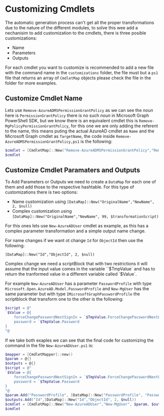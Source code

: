 # Customizing Cmdlets

The automatic generation process can't get all the proper transformations due to the nature of the different modules, to solve this wee add a nechanisim to add customization to the cmdlets, there is three posible customizations:

- Name
- Parameters
- Outputs

For each cmdlet you want to customize is recommended to add a new file with the command name in the `customizations` folder, the file must but a `ps1` file that returns an array of `CmdletMap` objects please check the file in the folder for more examples.

## Customize Cmdlet Name

Lets use `Remove-AzureADMSPermissionGrantPolicy` as we can see the *noun* here is `PermissionGrantPolicy` there is no such *noun* in Microsoft Graph PowerShell SDK, but we know there is an equivalent cmdlet this is `Remove-MgPolicyPermissionGrantPolicy`, for this one we are only adding the referent to the name, this means puting the actual AzureAD cmdlet as `Name` and the Microsoft Graph cmdlet as `TargetName`, the code inside `Remove-AzureADMSPermissionGrantPolicy,ps1` is the following:

```Powershell
$cmdlet = [CmdletMap]::New("Remove-AzureADMSPermissionGrantPolicy","Remove-MgPolicyPermissionGrantPolicy", $null, $null)
$cmdlet
```

## Customize Cmdlet Paramaters and Outputs

To Add Parameters or Outputs we need to create a `DataMap` for each one of them and add those to the respective hashtable. For this type of customizations there is two options:

- Name customization using `[DataMap]::New("OriginalName","NewName", 2, $null)`
- Complex customization using `[DataMap]::New("OriginalName","NewName", 99, $transformationScript)`

For this ones lets use `New-AzureADUser` cmdlet as example, as this has a complex parameter transformation and a simple output name change.

For name changes if we want ot change `Id` for `ObjectId` then use the following:

`[DataMap]::New("Id","ObjectId", 2, $null)`

Complex change we need a scriptBlock that with two restrictions it will assume that the input value comes in the variable ``$TmpValue` and has to return the tranformed value in a different variable called `$Value`. 

For example `New-AzureADUser` has a parameter `PasswordProfile` with type `Microsoft.Open.AzureAD.Model.PasswordProfile` and `New-MgUser` has the same parameter but with type `IMicrosoftGraphPasswordProfile` the scriptblock that transform one to the other is the following:


```Powershell
$script = @"
`$Value = @{
    forceChangePasswordNextSignIn = `$TmpValue.ForceChangePasswordNextLogin
    password = `$TmpValue.Password 
}
"@
```

If we take both exaples we can see that the final code for customizing the command in the file `New-AzureADUser.ps1` is:

```Powershell
$mapper = [CmdletMapper]::new()
$param = @{}
$outputs = @{}
$script = @"
`$Value = @{
    forceChangePasswordNextSignIn = `$TmpValue.ForceChangePasswordNextLogin
    password = `$TmpValue.Password 
}
"@
$param.Add("PasswordProfile", [DataMap]::New("PasswordProfile", "PasswordProfile", 99, [Scriptblock]::Create($script)))
$outputs.Add("Id",[DataMap]::New("Id","ObjectId", 2, $null))
$cmdlet = [CmdletMap]::New("New-AzureADUser","New-MgUser", $param, $outputs)
$cmdlet
```

